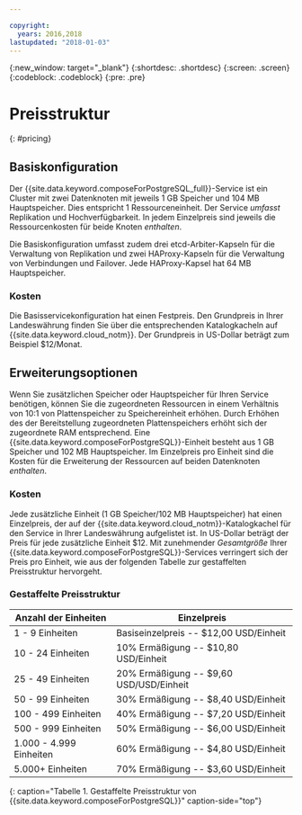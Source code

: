 ```yaml
---

copyright:
  years: 2016,2018
lastupdated: "2018-01-03"
---
```


{:new_window: target="_blank"}
{:shortdesc: .shortdesc}
{:screen: .screen}
{:codeblock: .codeblock}
{:pre: .pre}

# Preisstruktur
{: #pricing}

## Basiskonfiguration
Der {{site.data.keyword.composeForPostgreSQL_full}}-Service ist ein Cluster mit zwei Datenknoten mit jeweils 1 GB Speicher und 104 MB Hauptspeicher. Dies entspricht 1 Ressourceneinheit. Der Service _umfasst_ Replikation und Hochverfügbarkeit. In jedem Einzelpreis sind jeweils die Ressourcenkosten für beide Knoten _enthalten_.

Die Basiskonfiguration umfasst zudem drei etcd-Arbiter-Kapseln für die Verwaltung von Replikation und zwei HAProxy-Kapseln für die Verwaltung von Verbindungen und Failover. Jede HAProxy-Kapsel hat 64 MB Hauptspeicher.

### Kosten
Die Basisservicekonfiguration hat einen Festpreis. Den Grundpreis in Ihrer Landeswährung finden Sie über die entsprechenden Katalogkacheln auf {{site.data.keyword.cloud_notm}}. Der Grundpreis in US-Dollar beträgt zum Beispiel $12/Monat.

## Erweiterungsoptionen
Wenn Sie zusätzlichen Speicher oder Hauptspeicher für Ihren Service benötigen, können Sie die zugeordneten Ressourcen in einem Verhältnis von 10:1 von Plattenspeicher zu Speichereinheit erhöhen. Durch Erhöhen des der Bereitstellung zugeordneten Plattenspeichers erhöht sich der zugeordnete RAM entsprechend. Eine {{site.data.keyword.composeForPostgreSQL}}-Einheit besteht aus 1 GB Speicher und 102 MB Hauptspeicher. Im Einzelpreis pro Einheit sind die Kosten für die Erweiterung der Ressourcen auf beiden Datenknoten _enthalten_.

### Kosten
Jede zusätzliche Einheit (1 GB Speicher/102 MB Hauptspeicher) hat einen Einzelpreis, der auf der {{site.data.keyword.cloud_notm}}-Katalogkachel für den Service in Ihrer Landeswährung aufgelistet ist. In US-Dollar beträgt der Preis für jede zusätzliche Einheit $12. Mit zunehmender _Gesamtgröße_ Ihrer {{site.data.keyword.composeForPostgreSQL}}-Services verringert sich der Preis pro Einheit, wie aus der folgenden Tabelle zur gestaffelten Preisstruktur hervorgeht.

### Gestaffelte Preisstruktur
Anzahl der Einheiten|Einzelpreis
----------|-----------
1 - 9 Einheiten|Basiseinzelpreis -- $12,00 USD/Einheit
10 - 24 Einheiten|10% Ermäßigung -- $10,80 USD/Einheit
25 - 49 Einheiten|20% Ermäßigung -- $9,60 USD/USD/Einheit
50 - 99 Einheiten|30% Ermäßigung -- $8,40 USD/Einheit
100 - 499 Einheiten|40% Ermäßigung -- $7,20 USD/Einheit
500 - 999 Einheiten|50% Ermäßigung -- $6,00 USD/Einheit
1.000 - 4.999 Einheiten|60% Ermäßigung -- $4,80 USD/Einheit
5.000+ Einheiten|70% Ermäßigung -- $3,60 USD/Einheit
{: caption="Tabelle 1. Gestaffelte Preisstruktur von {{site.data.keyword.composeForPostgreSQL}}" caption-side="top"}
